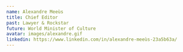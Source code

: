 ```yaml
---
name: Alexandre Meeùs
title: Chief Editor 
past: Lawyer & Rockstar 
future: World Minister of Culture
avatar: images/alexandre.gif
linkedin: https://www.linkedin.com/in/alexandre-meeùs-23a5b63a/
---
```


